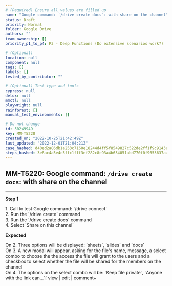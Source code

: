 ```yaml
---
# (Required) Ensure all values are filled up
name: "Google command: `/drive create docs`: with share on the channel"
status: Draft
priority: Normal
folder: Google Drive
authors: ""
team_ownership: []
priority_p1_to_p4: P3 - Deep Functions (Do extensive scenarios work?)

# (Optional)
location: null
component: null
tags: []
labels: []
tested_by_contributor: ""

# (Optional) Test type and tools
cypress: null
detox: null
mmctl: null
playwright: null
rainforest: []
manual_test_environments: []

# Do not change
id: 50249949
key: MM-T5220
created_on: "2022-10-25T21:42:49Z"
last_updated: "2022-12-01T21:04:21Z"
case_hashed: d40ed2a86db1a253c7160e18244d4ff5f8549827c522de2ff1f9c9143aaab334399d50620120a209d1577cc3ef7db56c
steps_hashed: 3e8ac4a5e4c5ffc1fff3ef282c8c93a4b634051abd770f0f9653637aa68cdb7e2921ca7d9658aa0a7a77c2d35cd056cc
---
```


<!-- (Auto-generated) Based on frontmatter's "key" and "name" -->

## MM-T5220: Google command: `/drive create docs`: with share on the channel

---

**Step 1**

1\. Call to test Google command: \`/drive connect\`\
2\. Run the \`/drive create\` command\
3\. Run the \`/drive create docs\` command\
4\. Select \`Share on this channel\`

**Expected**

On 2. Three options will be displayed: \`sheets\`, \`slides\` and \`docs\`\
On 3. A new modal will appear, asking for the file's name, message, a select combo to choose the the access the file will grant to the users and a checkbox to select whether the file will be shared for the members on the channel\
On 4. The options on the select combo will be: \`Keep file private\`, \`Anyone with the link can...\`\[ view | edit | comment+
